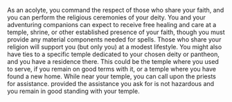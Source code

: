 As an acolyte, you command the respect of those who
share your faith, and you can perform the religious
ceremonies of your deity. You and your adventuring
companions can expect to receive free healing and
care at a temple, shrine, or other established presence
of your faith, though you must provide any material
components needed for spells. Those who share
your religion will support you (but only you) at a
modest lifestyle.
You might also have ties to a specific temple dedicated
to your chosen deity or pantheon, and you have a
residence there. This could be the temple where you
used to serve, if you remain on good terms with it, or a
temple where you have found a new home. While near
your temple, you can call upon the priests for assistance.
provided the assistance you ask for is not hazardous and
you remain in good standing with your temple.